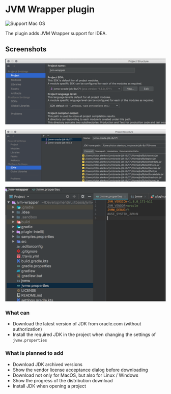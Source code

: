 # JVM Wrapper plugin

![Support Mac OS](https://img.shields.io/badge/support%20OS-Mac%20OS-green.svg?style=flat-square)

The plugin adds JVM Wrapper support for IDEA.

## Screenshots

![pic 00](docs/images/pic_00.png)

![pic 01](docs/images/pic_01.png)

![pic 02](docs/images/pic_02.png)

### What can
* Download the latest version of JDK from oracle.com (without authorization)
* Install the required JDK in the project when changing the settings of `jvmw.properties`

### What is planned to add
* Download JDK archived versions
* Show the vendor license acceptance dialog before downloading
* Download not only for MacOS, but also for Linux / Windows
* Show the progress of the distribution download
* Install JDK when opening a project
